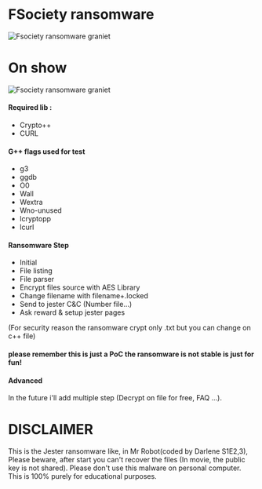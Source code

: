 # FSociety ransomware

![Fsociety ransomware graniet](https://s3.postimg.org/y861zq31v/Capture_d_cran_de_2016_10_30_12_18_08.png)

# On show

![Fsociety ransomware graniet](http://www.welivesecurity.com/wp-content/uploads/2016/07/mrrobot11-1024x590.jpg)


#### Required lib :
+ Crypto++
+ CURL

#### G++ flags used for test
+ g3
+ ggdb
+ O0
+ Wall
+ Wextra
+ Wno-unused
+ lcryptopp
+ lcurl

#### Ransomware Step
+ Initial
+ File listing
+ File parser
+ Encrypt files source with AES Library
+ Change filename with filename+.locked
+ Send to jester C&C (Number file...)
+ Ask reward & setup jester pages

(For security reason the ransomware crypt only .txt but you can change on c++ file)

#### please remember this  is just a PoC the ransomware is not stable is just for fun!

#### Advanced

In the future i'll add multiple  step (Decrypt on file for free,  FAQ  ...).

# DISCLAIMER
This is the Jester ransomware like, in Mr Robot(coded by Darlene S1E2,3),
Please beware, after start you can't recover the files (In movie, the public key is not shared).
Please don't use this malware on personal computer.
This is 100% purely for educational purposes.
